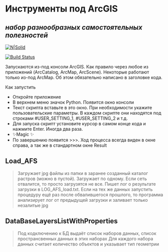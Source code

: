 # Инструменты под ArcGIS
## _набор разнообразных самостоятельных полезностей_

[![N|Solid](https://cldup.com/dTxpPi9lDf.thumb.png)](https://nodesource.com/products/nsolid)

[![Build Status](https://travis-ci.org/joemccann/dillinger.svg?branch=master)](https://travis-ci.org/joemccann/dillinger)

Запускаются из-под консоли ArcGIS. Как правило через любое из приложений (ArcCatalog, ArcMap, ArcScene).
Некоторые работают только из-под ArcMap. Об этом обязательно написано в заголовке кода.

Как запустить
- Откройте приложение
- В верхнем меню значок Python. Появится окно консоли
- Текст скрипта вставьте в это окно. При необходимости укажите пользовательские параметры. В каждом скрипте они находятся под строками #USER_SETTING_1,  #USER_SETTING_2 и т.д.
- Для запуска скрипт установите курсор в самом конце кода и нажмите Enter. Иногда два раза.
- ✨Magic ✨
- По завершению появится >>>. Ход процесса всегда виден в окне справа, а так же в стандартном окне Result

## Load_AFS

> Загружает jpg файлы из папки в заранее созданный каталог растров (можно в пустой).
> Загружает по одному. Если сеть отвалится, то просто загрузятся не все.
> Пишет лог о результате загрузки в LOG_AFS_load.txt.
> Если на тех же данных запустить процедуру ещё раз после обвалившегося прошлого,
> то программа анализирует лог от предыдущей загрузки и заливает только незалитые jpg



## DataBaseLayersListWithProperties
> Под кодключению к БД выдаёт список наборов данных, список пространсвенных данных в этих наборах
Для каждого набора данных считает количество объектов и указывает тип геометрии

